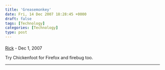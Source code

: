 ```yaml
---
title: 'Greasemonkey'
date: Fri, 14 Dec 2007 18:28:45 +0000
draft: false
tags: [Technology]
categories: [Technology]
type: post
---
```



#### 
[Rick]( "rickvh@sportscommish.net") - <time datetime="2007-12-17 07:42:25">Dec 1, 2007</time>

Try Chickenfoot for Firefox and firebug too.
<hr />
